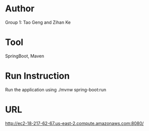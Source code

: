 # Author
Group 1: Tao Geng and Zihan Ke


# Tool
SpringBoot, Maven


# Run Instruction
Run the application using ./mvnw spring-boot:run


# URL
http://ec2-18-217-62-67.us-east-2.compute.amazonaws.com:8080/



